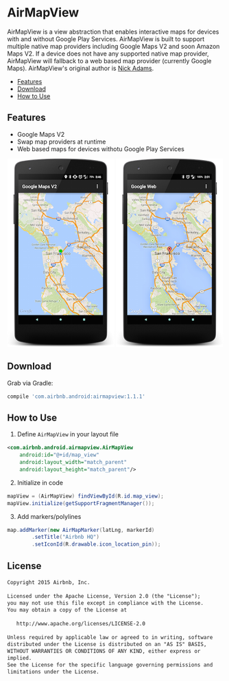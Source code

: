 # AirMapView

AirMapView is a view abstraction that enables interactive maps
for devices with and without Google Play Services. AirMapView is built
to support multiple native map providers including Google Maps V2 and soon Amazon Maps V2.
If a device does not have any supported native map provider, AirMapView
will fallback to a web based map provider (currently Google Maps). AirMapView's original author is [Nick Adams](https://github.com/nwadams).

* [Features](#features)
* [Download](#download)
* [How to Use](#how-to-use)

## Features

* Google Maps V2
* Swap map providers at runtime
* Web based maps for devices withotu Google Play Services

![](screenshots/google_maps_v2.png)
![](screenshots/google_web_maps.png)



## Download

Grab via Gradle:

```groovy
compile 'com.airbnb.android:airmapview:1.1.1'
```


## How to Use

1. Define `AirMapView` in your layout file
```xml
<com.airbnb.android.airmapview.AirMapView
    android:id="@+id/map_view"
    android:layout_width="match_parent"
    android:layout_height="match_parent"/>
```

2. Initialize in code
```java
mapView = (AirMapView) findViewById(R.id.map_view);
mapView.initialize(getSupportFragmentManager());
```

3. Add markers/polylines
```java
map.addMarker(new AirMapMarker(latLng, markerId)
        .setTitle("Airbnb HQ")
        .setIconId(R.drawable.icon_location_pin));
```


License
--------

    Copyright 2015 Airbnb, Inc.

    Licensed under the Apache License, Version 2.0 (the "License");
    you may not use this file except in compliance with the License.
    You may obtain a copy of the License at

       http://www.apache.org/licenses/LICENSE-2.0

    Unless required by applicable law or agreed to in writing, software
    distributed under the License is distributed on an "AS IS" BASIS,
    WITHOUT WARRANTIES OR CONDITIONS OF ANY KIND, either express or implied.
    See the License for the specific language governing permissions and
    limitations under the License.


 [1]: http://airbnb.github.io/airbnb/AirMapView/
